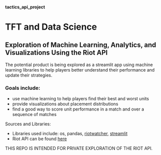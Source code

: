 #### tactics_api_project

# TFT and Data Science
## Exploration of Machine Learning, Analytics, and Visualizations Using the Riot API

The potential product is being explored as a streamlit app using machine learning libraries to help players better understand their performance and update their strategies.


### Goals include:
* use machine learning to help players find their best and worst units
* provide visualizations about placement distributions
* find a good way to score unit performance in a match and over a sequence of matches

Sources and Libraries:
* Libraries used include: os, pandas, [riotwatcher](https://riot-watcher.readthedocs.io/en/latest/), [streamlit](https://streamlit.io/)
* Riot API can be found [here](https://developer.riotgames.com/)

THIS REPO IS INTENDED FOR PRIVATE EXPLORATION OF THE RIOT API.
